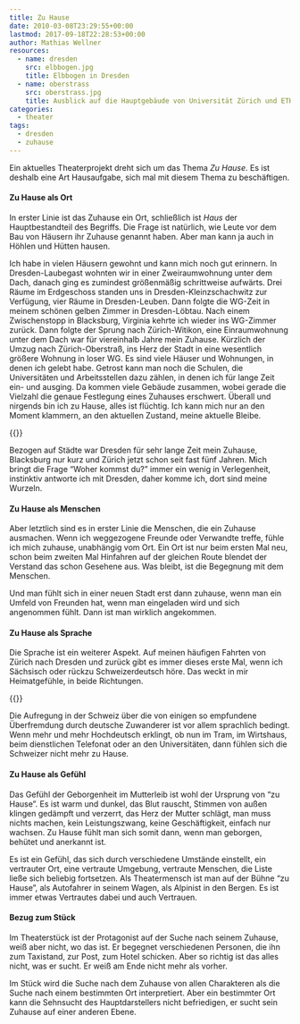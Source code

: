 ```yaml
---
title: Zu Hause
date: 2010-03-08T23:29:55+00:00
lastmod: 2017-09-18T22:28:53+00:00
author: Mathias Wellner
resources:
  - name: dresden
    src: elbbogen.jpg
    title: Elbbogen in Dresden
  - name: oberstrass
    src: oberstrass.jpg
    title: Ausblick auf die Hauptgebäude von Universität Zürich und ETH Zürich
categories:
  - theater
tags:
  - dresden
  - zuhause
---
```

Ein aktuelles Theaterprojekt dreht sich um das Thema _Zu Hause_. Es ist deshalb eine Art Hausaufgabe, sich mal mit diesem Thema zu beschäftigen. 
<!--more-->

#### Zu Hause als Ort

In erster Linie ist das Zuhause ein Ort, schließlich ist _Haus_ der Hauptbestandteil des Begriffs. Die Frage ist natürlich, wie Leute vor dem Bau von Häusern ihr Zuhause genannt haben. Aber man kann ja auch in Höhlen und Hütten hausen. 

Ich habe in vielen Häusern gewohnt und kann mich noch gut erinnern. In Dresden-Laubegast wohnten wir in einer Zweiraumwohnung unter dem Dach, danach ging es zumindest größenmäßig schrittweise aufwärts. Drei Räume im Erdgeschoss standen uns in Dresden-Kleinzschachwitz zur Verfügung, vier Räume in Dresden-Leuben. Dann folgte die WG-Zeit in meinem schönen gelben Zimmer in Dresden-Löbtau. Nach einem Zwischenstopp in Blacksburg, Virginia kehrte ich wieder ins WG-Zimmer zurück. Dann folgte der Sprung nach Zürich-Witikon, eine Einraumwohnung unter dem Dach war für viereinhalb Jahre mein Zuhause. Kürzlich der Umzug nach Zürich-Oberstraß, ins Herz der Stadt in eine wesentlich größere Wohnung in loser WG. Es sind viele Häuser und Wohnungen, in denen ich gelebt habe. Getrost kann man noch die Schulen, die Universitäten und Arbeitsstellen dazu zählen, in denen ich für lange Zeit ein- und ausging. Da kommen viele Gebäude zusammen, wobei gerade die Vielzahl die genaue Festlegung eines Zuhauses erschwert. Überall und nirgends bin ich zu Hause, alles ist flüchtig. Ich kann mich nur an den Moment klammern, an den aktuellen Zustand, meine aktuelle Bleibe. 

{{<responsive-image name="dresden">}}

Bezogen auf Städte war Dresden für sehr lange Zeit mein Zuhause, Blacksburg nur kurz und Zürich jetzt schon seit fast fünf Jahren. Mich bringt die Frage &#8220;Woher kommst du?&#8221; immer ein wenig in Verlegenheit, instinktiv antworte ich mit Dresden, daher komme ich, dort sind meine Wurzeln. 

#### Zu Hause als Menschen

Aber letztlich sind es in erster Linie die Menschen, die ein Zuhause ausmachen. Wenn ich weggezogene Freunde oder Verwandte treffe, fühle ich mich zuhause, unabhängig vom Ort. Ein Ort ist nur beim ersten Mal neu, schon beim zweiten Mal Hinfahren auf der gleichen Route blendet der Verstand das schon Gesehene aus. Was bleibt, ist die Begegnung mit dem Menschen. 

Und man fühlt sich in einer neuen Stadt erst dann zuhause, wenn man ein Umfeld von Freunden hat, wenn man eingeladen wird und sich angenommen fühlt. Dann ist man wirklich angekommen. 

#### Zu Hause als Sprache

Die Sprache ist ein weiterer Aspekt. Auf meinen häufigen Fahrten von Zürich nach Dresden und zurück gibt es immer dieses erste Mal, wenn ich Sächsisch oder rückzu Schweizerdeutsch höre. Das weckt in mir Heimatgefühle, in beide Richtungen. 

{{<responsive-image name="oberstrass">}}

Die Aufregung in der Schweiz über die von einigen so empfundene Überfremdung durch deutsche Zuwanderer ist vor allem sprachlich bedingt. Wenn mehr und mehr Hochdeutsch erklingt, ob nun im Tram, im Wirtshaus, beim dienstlichen Telefonat oder an den Universitäten, dann fühlen sich die Schweizer nicht mehr zu Hause. 

#### Zu Hause als Gefühl

Das Gefühl der Geborgenheit im Mutterleib ist wohl der Ursprung von &#8220;zu Hause&#8221;. Es ist warm und dunkel, das Blut rauscht, Stimmen von außen klingen gedämpft und verzerrt, das Herz der Mutter schlägt, man muss nichts machen, kein Leistungszwang, keine Geschäftigkeit, einfach nur wachsen. Zu Hause fühlt man sich somit dann, wenn man geborgen, behütet und anerkannt ist. 

Es ist ein Gefühl, das sich durch verschiedene Umstände einstellt, ein vertrauter Ort, eine vertraute Umgebung, vertraute Menschen, die Liste ließe sich beliebig fortsetzen. Als Theatermensch ist man auf der Bühne &#8220;zu Hause&#8221;, als Autofahrer in seinem Wagen, als Alpinist in den Bergen. Es ist immer etwas Vertrautes dabei und auch Vertrauen. 

#### Bezug zum Stück

Im Theaterstück ist der Protagonist auf der Suche nach seinem Zuhause, weiß aber nicht, wo das ist. Er begegnet verschiedenen Personen, die ihn zum Taxistand, zur Post, zum Hotel schicken. Aber so richtig ist das alles nicht, was er sucht. Er weiß am Ende nicht mehr als vorher. 

Im Stück wird die Suche nach dem Zuhause von allen Charakteren als die Suche nach einem bestimmten Ort interpretiert. Aber ein bestimmter Ort kann die Sehnsucht des Hauptdarstellers nicht befriedigen, er sucht sein Zuhause auf einer anderen Ebene.